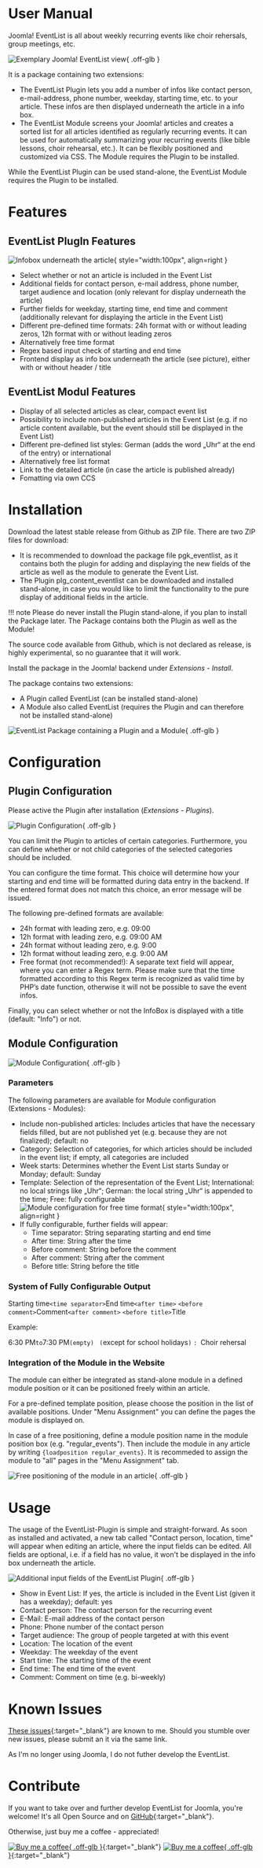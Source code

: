 # User Manual

Joomla! EventList is all about weekly recurring events like choir rehersals, group meetings, etc.

![Exemplary Joomla! EventList view](assets/images/Portfolio_EventList.png){ .off-glb }

It is a package containing two extensions:

- The EventList Plugin lets you add a number of infos like contact person, e-mail-address, phone number, weekday, starting time, etc. to your article. These infos are then displayed underneath the article in a info box.
- The EventList Module screens your Joomla! articles and creates a sorted list for all articles identified as regularly recurring events. It can be used for automatically summarizing your recurring events (like bible lessons, choir rehearsal, etc.). It can be flexibly positioned and customized via CSS. The Module requires the Plugin to be installed. 

While the EventList Plugin can be used stand-alone, the EventList Module requires the Plugin to be installed.

# Features

## EventList PlugIn Features

![Infobox underneath the article](assets/images/EventList_Plugin_Ausgabe.png){ style="width:100px", align=right }

- Select whether or not an article is included in the Event List
- Additional fields for contact person, e-mail address, phone number, target audience and location (only relevant for display underneath the article)
- Further fields for weekday, starting time, end time and comment (additionally relevant for displaying the article in the Event List)
- Different pre-defined time formats: 24h format with or without leading zeros, 12h format with or without leading zeros
- Alternatively free time format
- Regex based input check of starting and end time
- Frontend display as info box underneath the article (see picture), either with or without header / title

## EventList Modul Features

- Display of all selected articles as clear, compact event list
- Possibility to include non-published articles in the Event List (e.g. if no article content available, but the event should still be displayed in the Event List)
- Different pre-defined list styles: German (adds the word „Uhr“ at the end of the entry) or international
- Alternatively free list format
- Link to the detailed article (in case the article is published already)
- Fomatting via own CCS

# Installation

Download the latest stable release from Github as ZIP file. There are two ZIP files for download:

- It is recommended to download the package file pgk_eventlist, as it contains both the plugin for adding and displaying the new fields of the article as well as the module to generate the Event List.
- The Plugin plg_content_eventlist can be downloaded and installed stand-alone, in case you would like to limit the functionality to the pure display of additional fields in the article.

!!! note
    Please do never install the Plugin stand-alone, if you plan to install the Package later. The Package contains both the Plugin as well as the Module!

The source code available from Github, which is not declared as release, is highly experimental, so no guarantee that it will work.

Install the package in the Joomla! backend under *Extensions - Install*.

The package contains two extensions:

- A Plugin called EventList (can be installed stand-alone)
- A Module also called EventList (requires the Plugin and can therefore not be installed stand-alone)

![EventList Package containing a Plugin and a Module](assets/images/EventList_Installation_Erweiterungen.png){ .off-glb }

# Configuration

## Plugin Configuration

Please active the Plugin after installation (*Extensions - Plugins*).

![Plugin Configuration](assets/images/EventList_Plugin_Konfiguration.png){ .off-glb }

You can limit the Plugin to articles of certain categories. Furthermore, you can define whether or not child categories of the selected categories should be included.

You can configure the time format. This choice will determine how your starting and end time will be formatted during data entry in the backend. If the entered format does not match this choice, an error message will be issued.

The following pre-defined formats are available:

- 24h format with leading zero, e.g. 09:00
- 12h format with leading zero, e.g. 09:00 AM
- 24h format without leading zero, e.g. 9:00
- 12h format without leading zero, e.g. 9:00 AM
- Free format (not recommended!): A separate text field will appear, where you can enter a Regex term. Please make sure that the time formatted according to this Regex term is recognized as valid time by PHP’s date function, otherwise it will not be possible to save the event infos.

Finally, you can select whether or not the InfoBox is displayed with a title (default: "Info") or not.

## Module Configuration

![Module Configuration](assets/images/EventList_Modul_Konfiguration.png){ .off-glb }

### Parameters

The following parameters are available for Module configuration (Extensions - Modules):

- Include non-published articles: Includes articles that have the necessary fields filled, but are not published yet (e.g. because they are not finalized); default: no
- Category: Selection of categories, for which articles should be included in the event list; if empty, all categories are included
- Week starts: Determines whether the Event List starts Sunday or Monday; default: Sunday
- Template: Selection of the representation of the Event List; International: no local strings like „Uhr“; German: the local string „Uhr“ is appended to the time; Free: fully configurable
![Module configuration for free time format](assets/images/Eventlist_Modul_Konfiguration_FreiesTemplate.png){ style="width:100px", align=right }
- If fully configurable, further fields will appear:
    - Time separator: String separating starting and end time
    - After time: String after the time
    - Before comment: String before the comment
    - After comment: String after the comment
    - Before title: String before the title

### System of Fully Configurable Output

Starting time`<time separator>`End time`<after time>` `<before comment>`Comment`<after comment>` `<before title>`Title

Example:

6:30 PM` to `7:30 PM`(empty)` ` (`except for school holidays`)` `: `Choir rehersal

### Integration of the Module in the Website

The module can either be integrated as stand-alone module in a defined module position or it can be positioned freely within an article.

For a pre-defined template position, please choose the position in the list of available positions. Under "Menu Assignment" you can define the pages the module is displayed on.

In case of a free positioning, define a module position name in the module position box (e.g. "regular_events"). Then include the module in any article by writing `{loadposition regular_events}`. It is recommeded to assign the module to "all" pages in the "Menu Assignment" tab.

![Free positioning of the module in an article](assets/images/Eventlist_Modul_Konfiguration_FreiePositionierung.png){ .off-glb }

# Usage

The usage of the EventList-Plugin is simple and straight-forward. As soon as installed and activated, a new tab called "Contact person, location, time" will appear when editing an article, where the input fields can be edited. All fields are optional, i.e. if a field has no value, it won't be displayed in the info box underneath the article.

![Additional input fields of the EventList Plugin](assets/images/Eventlist_Plugin_Eingabe.png){ .off-glb }

- Show in Event List: If yes, the article is included in the Event List (given it has a weekday); default: yes
- Contact person: The contact person for the recurring event
- E-Mail: E-mail address of the contact person
- Phone: Phone number of the contact person
- Target audience: The group of people targeted at with this event
- Location: The location of the event
- Weekday: The weekday of the event
- Start time: The starting time of the event
- End time: The end time of the event
- Comment: Comment on time (e.g. bi-weekly)

# Known Issues

[These issues](https://github.com/UlricusR/joomla4-eventlist/issues){:target="_blank"} are known to me. Should you stumble over new issues, please submit an it via the same link.

As I'm no longer using Joomla, I do not futher develop the EventList.

# Contribute

If you want to take over and further develop EventList for Joomla, you're welcome! It's all Open Source and on [GitHub](https://github.com/UlricusR/joomla4-eventlist){:target="_blank"}.

Otherwise, just buy me a coffee - appreciated!

[![Buy me a coffee](assets/images/buymeacoffee_darkbackground.png#only-dark){ .off-glb }](https://www.buymeacoffee.com/ulricus){:target="_blank"}
[![Buy me a coffee](assets/images/buymeacoffee_lightbackground.png#only-light){ .off-glb }](https://www.buymeacoffee.com/ulricus){:target="_blank"}
